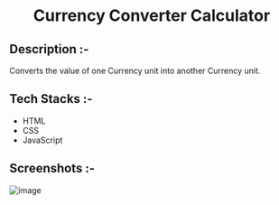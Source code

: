 # <p align="center">Currency Converter Calculator</p>

## Description :-

Converts the value of one Currency unit into another Currency unit.

## Tech Stacks :-

- HTML
- CSS
- JavaScript

## Screenshots :-

![image](https://github.com/Rakesh9100/CalcDiverse/assets/73993775/86cb068c-841c-4626-8630-d6abb9291fbc)
